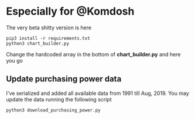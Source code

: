 # Especially for @Komdosh

The very beta shitty version is here

```{sh}
pip3 install -r requirements.txt
python3 chart_builder.py
```

Change the hardcoded array in the bottom of **chart_builder.py** and here you go


## Update purchasing power data

I've serialized and added all available data from 1991 till Aug, 2019.
You may update the data running the following script

```{sh}
python3 download_purchasing_power.py
```
